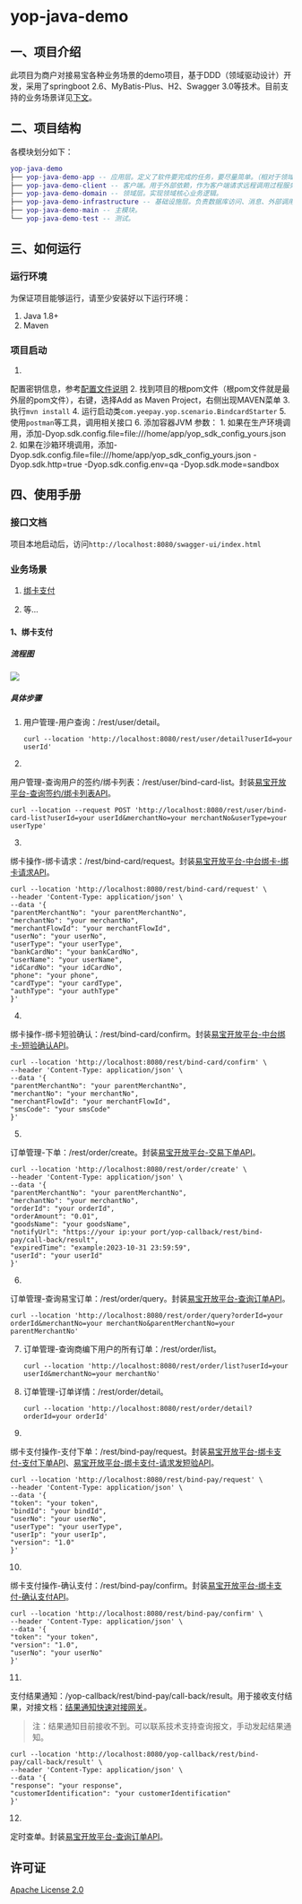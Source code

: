 # yop-java-demo

## 一、项目介绍

此项目为商户对接易宝各种业务场景的demo项目，基于DDD（领域驱动设计）开发，采用了springboot 2.6、MyBatis-Plus、H2、Swagger
3.0等技术。目前支持的业务场景详见[下文](#scenario)。

## 二、项目结构

各模块划分如下：

``` lua
yop-java-demo
├── yop-java-demo-app -- 应用层。定义了软件要完成的任务，要尽量简单。（相对于领域层，应用层是很薄的一层）
├── yop-java-demo-client -- 客户端。用于外部依赖，作为客户端请求远程调用过程服务（RPC）所用。
├── yop-java-demo-domain -- 领域层。实现领域核心业务逻辑。
├── yop-java-demo-infrastructure -- 基础设施层。负责数据库访问、消息、外部调用等能力。
├── yop-java-demo-main -- 主模块。
└── yop-java-demo-test -- 测试。
```

## 三、如何运行

### 运行环境

为保证项目能够运行，请至少安装好以下运行环境：

1. Java 1.8+
2. Maven

### 项目启动

1.
配置密钥信息，参考[配置文件说明](https://open.yeepay.com/docs/open/platform-doc/sdk_guide-sm/java-sdk-guide-sm#%E4%B8%83-%E9%99%84%E5%BD%95-%E9%85%8D%E7%BD%AE%E6%96%87%E4%BB%B6%E8%AF%A6%E7%BB%86%E8%AF%B4%E6%98%8E)
2. 找到项目的根pom文件（根pom文件就是最外层的pom文件），右键，选择Add as Maven Project，右侧出现MAVEN菜单
3. 执行`mvn install`
4. 运行启动类`com.yeepay.yop.scenario.BindcardStarter`
5. 使用`postman`等工具，调用相关接口
6. 添加容器JVM 参数：
    1. 如果在生产环境调用，添加-Dyop.sdk.config.file=file:///home/app/yop_sdk_config_yours.json
    2. 如果在沙箱环境调用，添加-Dyop.sdk.config.file=file:///home/app/yop_sdk_config_yours.json -Dyop.sdk.http=true
       -Dyop.sdk.config.env=qa -Dyop.sdk.mode=sandbox

## 四、使用手册

### 接口文档

项目本地启动后，访问`http://localhost:8080/swagger-ui/index.html`

### <a id="scenario">业务场景</a>

1. [绑卡支付](#bindcard)

2. 等...

#### 1、<a id="bindcard">绑卡支付</a>

##### 流程图

![](imgs/bindcard_flowchart.png)

##### 具体步骤

1. 用户管理-用户查询：/rest/user/detail。

   ```text
   curl --location 'http://localhost:8080/rest/user/detail?userId=your userId'
   ```

2.
用户管理-查询用户的签约/绑卡列表：/rest/user/bind-card-list。封装[易宝开放平台-查询签约/绑卡列表API](https://open.yeepay.com/docs/apis/bzshsfk/options__rest__v1.0__frontcashier__bindcard__bindcardlist)。

```text
curl --location --request POST 'http://localhost:8080/rest/user/bind-card-list?userId=your userId&merchantNo=your merchantNo&userType=your userType'
```
3.
绑卡操作-绑卡请求：/rest/bind-card/request。封装[易宝开放平台-中台绑卡-绑卡请求API](https://open.yeepay.com/docs/apis/bzshsfk/options__rest__v2.0__frontcashier__bindcard__request)。

```text
curl --location 'http://localhost:8080/rest/bind-card/request' \
--header 'Content-Type: application/json' \
--data '{
"parentMerchantNo": "your parentMerchantNo",
"merchantNo": "your merchantNo",
"merchantFlowId": "your merchantFlowId",
"userNo": "your userNo",
"userType": "your userType",
"bankCardNo": "your bankCardNo",
"userName": "your userName",
"idCardNo": "your idCardNo",
"phone": "your phone",
"cardType": "your cardType",
"authType": "your authType"
}'
```
4.
绑卡操作-绑卡短验确认：/rest/bind-card/confirm。封装[易宝开放平台-中台绑卡-短验确认API](https://open.yeepay.com/docs/apis/bzshsfk/options__rest__v2.0__frontcashier__bindcard__confirm)。

```text
curl --location 'http://localhost:8080/rest/bind-card/confirm' \
--header 'Content-Type: application/json' \
--data '{
"parentMerchantNo": "your parentMerchantNo",
"merchantNo": "your merchantNo",
"merchantFlowId": "your merchantFlowId",
"smsCode": "your smsCode"
}'
```
5.
订单管理-下单：/rest/order/create。封装[易宝开放平台-交易下单API](https://open.yeepay.com/docs/apis/bzshsfk/options__rest__v1.0__trade__order)。

```text
curl --location 'http://localhost:8080/rest/order/create' \
--header 'Content-Type: application/json' \
--data '{
"parentMerchantNo": "your parentMerchantNo",
"merchantNo": "your merchantNo",
"orderId": "your orderId",
"orderAmount": "0.01",
"goodsName": "your goodsName",
"notifyUrl": "https://your ip:your port/yop-callback/rest/bind-pay/call-back/result",
"expiredTime": "example:2023-10-31 23:59:59",
"userId": "your userId"
}'
```
6.
订单管理-查询易宝订单：/rest/order/query。封装[易宝开放平台-查询订单API](https://open.yeepay.com/docs/apis/bzshsfk/options__rest__v1.0__trade__order__query)。

```text
curl --location 'http://localhost:8080/rest/order/query?orderId=your orderId&merchantNo=your merchantNo&parentMerchantNo=your parentMerchantNo'
````
7. 订单管理-查询商编下用户的所有订单：/rest/order/list。

   ```text
   curl --location 'http://localhost:8080/rest/order/list?userId=your userId&merchantNo=your merchantNo'
   ```
8. 订单管理-订单详情：/rest/order/detail。

   ```text
   curl --location 'http://localhost:8080/rest/order/detail?orderId=your orderId'
   ```
9.
绑卡支付操作-支付下单：/rest/bind-pay/request。封装[易宝开放平台-绑卡支付-支付下单API](https://open.yeepay.com/docs/apis/bzshsfk/options__rest__v1.0__frontcashier__bindpay__request)、[易宝开放平台-绑卡支付-请求发短验API](https://open.yeepay.com/docs/apis/bzshsfk/options__rest__v1.0__frontcashier__bindpay__sendsms)。

```text
curl --location 'http://localhost:8080/rest/bind-pay/request' \
--header 'Content-Type: application/json' \
--data '{
"token": "your token",
"bindId": "your bindId",
"userNo": "your userNo",
"userType": "your userType",
"userIp": "your userIp",
"version": "1.0"
}'
```
10.
绑卡支付操作-确认支付：/rest/bind-pay/confirm。封装[易宝开放平台-绑卡支付-确认支付API](https://open.yeepay.com/docs/apis/bzshsfk/options__rest__v1.0__frontcashier__bindpay__confirm)。

```text
curl --location 'http://localhost:8080/rest/bind-pay/confirm' \
--header 'Content-Type: application/json' \
--data '{
"token": "your token",
"version": "1.0",
"userNo": "your userNo"
}'
```
11.
支付结果通知：/yop-callback/rest/bind-pay/call-back/result。用于接收支付结果，对接文档：[结果通知快速对接网关](https://open.yeepay.com/docs/open/platform-doc/notifys/yop-isv-gateways-sm)。

> 注：结果通知目前接收不到。可以联系技术支持查询报文，手动发起结果通知。

```text
curl --location 'http://localhost:8080/yop-callback/rest/bind-pay/call-back/result' \
--header 'Content-Type: application/json' \
--data '{
"response": "your response",
"customerIdentification": "your customerIdentification"
}'
```
12.
定时查单。封装[易宝开放平台-查询订单API](https://open.yeepay.com/docs/apis/bzshsfk/options__rest__v1.0__trade__order__query)。

## 许可证

[Apache License 2.0](LICENSE)


